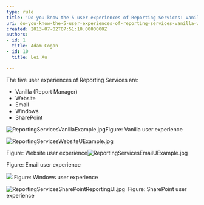 ```yaml
---
type: rule
title: 'Do you know the 5 user experiences of Reporting Services: Vanilla, Website, Email, Windows and SharePoint'
uri: do-you-know-the-5-user-experiences-of-reporting-services-vanilla-website-email-windows-and-sharepoint
created: 2013-07-02T07:51:10.0000000Z
authors:
- id: 1
  title: Adam Cogan
- id: 10
  title: Lei Xu

---
```


 ​The five user experiences of Reporting Services are:

- Vanilla (Report Manager)
- Website
- Email
- Windows
- SharePoint​


 
​![ReportingServicesVanillaExample.jpg](/ReportingSolutions/RulesToBetterReportingSolutions/PublishingImages/ReportingServicesVanillaExample.jpg)Figure: Vanilla user experience

![ReportingServicesWebsiteUExample.jpg](/ReportingSolutions/RulesToBetterReportingSolutions/PublishingImages/ReportingServicesWebsiteUExample.jpg)

​​Figure: Website user experience![ReportingServicesEmailUExample.jpg](/ReportingSolutions/RulesToBetterReportingSolutions/PublishingImages/ReportingServicesEmailUExample.jpg)

Figure: Email user experience

![](/ReportingSolutions/RulesToBetterReportingSolutions/PublishingImages/ReportingServicesWindowsUExample.jpg)
Figure: Windows user experience

![ReportingServicesSharePointReportingUI.jpg](/ReportingSolutions/RulesToBetterReportingSolutions/PublishingImages/ReportingServicesSharePointReportingUI.jpg) 
Figure: SharePoint user experience

